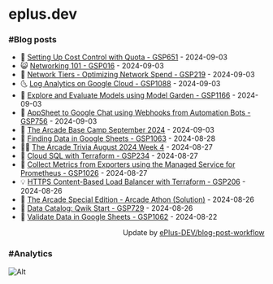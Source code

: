 # eplus.dev

### #Blog posts

<!-- BLOG-POST-LIST:START -->
 - 🧰 [Setting Up Cost Control with Quota - GSP651](https://eplus.dev/setting-up-cost-control-with-quota-gsp651) - 2024-09-03
 - 😺 [Networking 101 - GSP016](https://eplus.dev/networking-101-gsp016) - 2024-09-03
 - 🗽 [Network Tiers - Optimizing Network Spend - GSP219](https://eplus.dev/network-tiers-optimizing-network-spend-gsp219) - 2024-09-03
 - 🌜 [Log Analytics on Google Cloud - GSP1088](https://eplus.dev/log-analytics-on-google-cloud-gsp1088) - 2024-09-03
 - 📝 [Explore and Evaluate Models using Model Garden - GSP1166](https://eplus.dev/explore-and-evaluate-models-using-model-garden-gsp1166) - 2024-09-03
 - 🚀 [AppSheet to Google Chat using Webhooks from Automation Bots - GSP756](https://eplus.dev/appsheet-to-google-chat-using-webhooks-from-automation-bots-gsp756) - 2024-09-03
 - 💼 [The Arcade Base Camp September 2024](https://eplus.dev/the-arcade-base-camp-september-2024) - 2024-09-03
 - 🦣 [Finding Data in Google Sheets - GSP1063](https://eplus.dev/finding-data-in-google-sheets-gsp1063) - 2024-08-28
 - 👨‍🏫 [The Arcade Trivia August 2024 Week 4](https://eplus.dev/the-arcade-trivia-august-2024-week-4) - 2024-08-27
 - 🔭 [Cloud SQL with Terraform - GSP234](https://eplus.dev/cloud-sql-with-terraform-gsp234) - 2024-08-27
 - 🤡 [Collect Metrics from Exporters using the Managed Service for Prometheus - GSP1026](https://eplus.dev/collect-metrics-from-exporters-using-the-managed-service-for-prometheus-gsp1026) - 2024-08-27
 - 💡 [HTTPS Content-Based Load Balancer with Terraform - GSP206](https://eplus.dev/https-content-based-load-balancer-with-terraform-gsp206) - 2024-08-26
 - 🦣 [The Arcade Special Edition - Arcade Athon &lpar;Solution&rpar;](https://eplus.dev/the-arcade-special-edition-arcade-athon-solution) - 2024-08-26
 - 💪 [Data Catalog: Qwik Start - GSP729](https://eplus.dev/data-catalog-qwik-start-gsp729) - 2024-08-26
 - 🤡 [Validate Data in Google Sheets - GSP1062](https://eplus.dev/validate-data-in-google-sheets-gsp1062) - 2024-08-22<!-- BLOG-POST-LIST:END -->

<div align="right">
  Update by <a target="_blank"
    href="https://github.com/ePlus-DEV/blog-post-workflow">ePlus-DEV/blog-post-workflow</a>
</div>

### #Analytics
![Alt](https://repobeats.axiom.co/api/embed/9990f7cddfbad8d834990b10ccad05f81ac1096f.svg "Repobeats analytics image")
